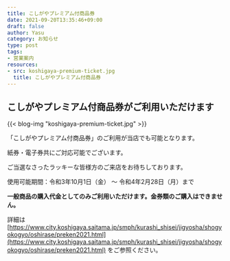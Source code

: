 ```yaml
---
title: こしがやプレミアム付商品券
date: 2021-09-20T13:35:46+09:00
draft: false
author: Yasu
category: お知らせ
type: post
tags:
- 営業案内
resources:
- src: koshigaya-premium-ticket.jpg
  title: こしがやプレミアム付商品券
---
```

## こしがやプレミアム付商品券がご利用いただけます

{{< blog-img "koshigaya-premium-ticket.jpg" >}}

「こしがやプレミアム付商品券」のご利用が当店でも可能となります。

紙券・電子券共にご対応可能でございます。

ご当選なさったラッキーな皆様方のご来店をお待ちしております。

使用可能期間：令和3年10月1日（金） 〜 令和4年2月28日（月）まで

**一般商品の購入代金としてのみご利用いただけます。金券類のご購入はできません。**

詳細は [https://www.city.koshigaya.saitama.jp/smph/kurashi_shisei/jigyosha/shogyokogyo/oshirase/preken2021.html](https://www.city.koshigaya.saitama.jp/smph/kurashi_shisei/jigyosha/shogyokogyo/oshirase/preken2021.html) をご参照ください。
